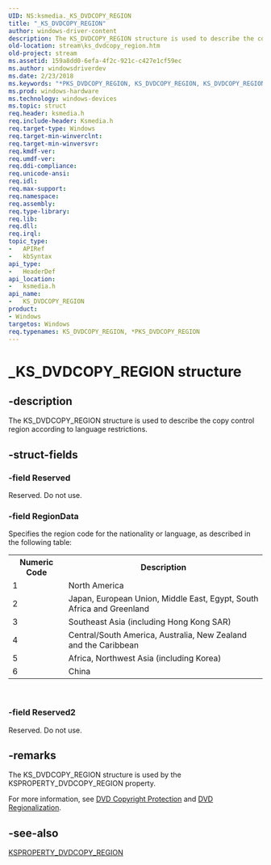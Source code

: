 ```yaml
---
UID: NS:ksmedia._KS_DVDCOPY_REGION
title: "_KS_DVDCOPY_REGION"
author: windows-driver-content
description: The KS_DVDCOPY_REGION structure is used to describe the copy control region according to language restrictions.
old-location: stream\ks_dvdcopy_region.htm
old-project: stream
ms.assetid: 159a8dd0-6efa-4f2c-921c-c427e1cf59ec
ms.author: windowsdriverdev
ms.date: 2/23/2018
ms.keywords: "*PKS_DVDCOPY_REGION, KS_DVDCOPY_REGION, KS_DVDCOPY_REGION structure [Streaming Media Devices], PKS_DVDCOPY_REGION, PKS_DVDCOPY_REGION structure pointer [Streaming Media Devices], _KS_DVDCOPY_REGION, dvdref_ff087f30-2337-4b0f-8ae1-8a42cacaa5ae.xml, ksmedia/KS_DVDCOPY_REGION, ksmedia/PKS_DVDCOPY_REGION, stream.ks_dvdcopy_region"
ms.prod: windows-hardware
ms.technology: windows-devices
ms.topic: struct
req.header: ksmedia.h
req.include-header: Ksmedia.h
req.target-type: Windows
req.target-min-winverclnt: 
req.target-min-winversvr: 
req.kmdf-ver: 
req.umdf-ver: 
req.ddi-compliance: 
req.unicode-ansi: 
req.idl: 
req.max-support: 
req.namespace: 
req.assembly: 
req.type-library: 
req.lib: 
req.dll: 
req.irql: 
topic_type:
-	APIRef
-	kbSyntax
api_type:
-	HeaderDef
api_location:
-	ksmedia.h
api_name:
-	KS_DVDCOPY_REGION
product:
- Windows
targetos: Windows
req.typenames: KS_DVDCOPY_REGION, *PKS_DVDCOPY_REGION
---
```


# _KS_DVDCOPY_REGION structure


## -description


The KS_DVDCOPY_REGION structure is used to describe the copy control region according to language restrictions.


## -struct-fields




### -field Reserved

Reserved. Do not use.


### -field RegionData

Specifies the region code for the nationality or language, as described in the following table:

<table>
<tr>
<th>Numeric Code</th>
<th>Description</th>
</tr>
<tr>
<td>
1

</td>
<td>
North America

</td>
</tr>
<tr>
<td>
2

</td>
<td>
Japan, European Union, Middle East, Egypt, South Africa and Greenland

</td>
</tr>
<tr>
<td>
3

</td>
<td>
Southeast Asia (including Hong Kong SAR)

</td>
</tr>
<tr>
<td>
4

</td>
<td>
Central/South America, Australia, New Zealand and the Caribbean

</td>
</tr>
<tr>
<td>
5

</td>
<td>
Africa, Northwest Asia (including Korea)

</td>
</tr>
<tr>
<td>
6

</td>
<td>
China

</td>
</tr>
</table>
 


### -field Reserved2

Reserved. Do not use.


## -remarks



The KS_DVDCOPY_REGION structure is used by the KSPROPERTY_DVDCOPY_REGION property.

For more information, see <a href="https://msdn.microsoft.com/ff9cf8c8-7c8f-485c-b2ab-7567a5eeb87b">DVD Copyright Protection</a> and <a href="https://msdn.microsoft.com/931441c8-9521-43c9-86f1-dbf75d36e190">DVD Regionalization</a>.




## -see-also




<a href="https://msdn.microsoft.com/library/windows/hardware/ff565146">KSPROPERTY_DVDCOPY_REGION</a>
 

 

